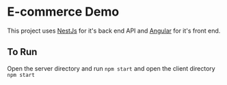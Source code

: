 # E-commerce Demo

This project uses [NestJs](https://nestjs.com) for it's back end API and [Angular](https://angular.io) for it's front end.

## To Run
Open the server directory and run `npm start` and open the client directory `npm start`